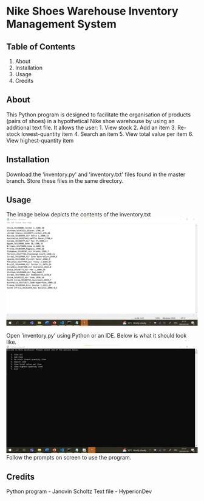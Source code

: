 # Nike Shoes Warehouse Inventory Management System

## Table of Contents
1. About
2. Installation
3. Usage
4. Credits

## About
This Python program is designed to facilitate the organisation of products (pairs of shoes) in a hypothetical Nike shoe warehouse by using an additional text file.
It allows the user:
    1. View stock
    2. Add an item
    3. Re-stock lowest-quantity item
    4. Search an item
    5. View total value per item
    6. View highest-quantity item

## Installation
Download the 'inventory.py' and 'inventory.txt' files found in the master branch.
Store these files in the same directory.

## Usage
The image below depicts the contents of the inventory.txt
![alt text](https://github.com/Janovin/Inventory/blob/master/textfile.png?raw=true)

Open 'inventory.py' using Python or an IDE.
Below is what it should look like.
![alt text](https://github.com/Janovin/Inventory/blob/master/Inventory.png?raw=true)
Follow the prompts on screen to use the program.

## Credits
Python program - Janovin Scholtz
Text file - HyperionDev
